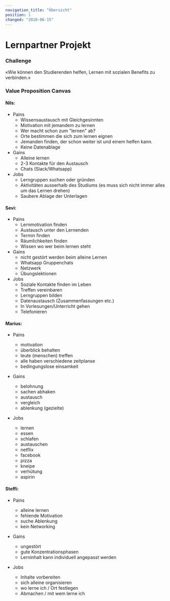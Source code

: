 ```yaml
---
navigation_title: "Übersicht"
position: 1
changed: "2018-06-15"
---
```


# Lernpartner Projekt

###  Challenge
«Wie können den Studierenden helfen, Lernen mit sozialen Benefits zu verbinden.»

###  Value Proposition Canvas

#### Nils:
* Pains
    * Wissensaustausch mit Gleichgesinnten
    * Motivation mit jemandem zu lernen
    * Wer macht schon zum "lernen" ab?
    * Orte bestimmen die sich zum lernen eignen
    * Jemanden finden, der schon weiter ist und einem helfen kann.
    * Keine Datenablage
* Gains
    * Alleine lernen
    * 2-3 Kontakte für den Austausch
    * Chats (Slack/Whatsapp)
* Jobs
    * Lerngruppen suchen oder gründen
    * Aktivitäten ausserhalb des Studiums (es muss sich nicht immer alles um das Lernen drehen)
    * Saubere Ablage der Unterlagen


#### Sevi:
* Pains
    * Lernmotivation finden
    * Austausch unter den Lernenden
    * Termin finden
    * Räumlichkeiten finden
    * Wissen wo wer beim lernen steht
* Gains
    * nicht gestört werden beim alleine Lernen
    * Whatsapp Gruppenchats
    * Netzwerk
    * Übungslektionen
* Jobs
    * Soziale Kontakte finden im Leben
    * Treffen vereinbaren
    * Lerngruppen bilden
    * Datenaustausch (Zusammenfassungen etc.)
    * In Vorlesungen/Unterricht gehen
    * Telefonieren


#### Marius:
* Pains
    * motivation
    * überblick behalten
    * leute (menschen) treffen
    * alle haben verschiedene zeitplanse
    * bedingungslose einsamkeit

* Gains
    * belohnung
    * sachen abhaken
    * austausch
    * vergleich
    * ablenkung (gezielte)

* Jobs
    * lernen
    * essen
    * schlafen
    * austauschen
    * netflix
    * facebook
    * pizza
    * kneipe
    * verhütung
    * aspirin
    

#### Steffi:
* Pains
    * alleine lernen
    * fehlende Motivation
    * suche Ablenkung
    * kein Networking

* Gains
    * ungestört
    * gute Konzentrationsphasen
    * Lerninhalt kann individuell angepasst werden

* Jobs
    * Inhalte vorbereiten
    * sich alleine organisieren
    * wo lerne ich / Ort festlegen
    * Abmachen / mit wem lerne ich
